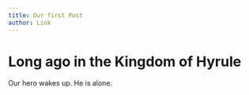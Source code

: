 ```yaml
---
title: Our first Post
author: Link
---
```

# Long ago in the Kingdom of Hyrule

Our hero wakes up. He is alone.